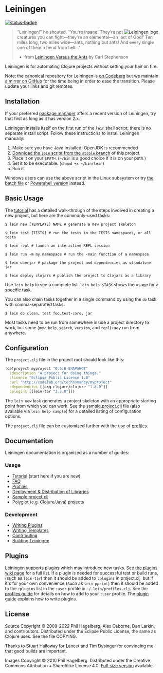 # Leiningen

[![status-badge](https://ci.codeberg.org/api/badges/leiningen/leiningen/status.svg)](https://ci.codeberg.org/leiningen/leiningen)

<img src="https://leiningen.org/img/leiningen.jpg"
 alt="Leiningen logo" title="The man himself" align="right" />

> "Leiningen!" he shouted. "You're insane! They're not creatures you can
> fight&mdash;they're an elemental&mdash;an 'act of God!' Ten miles long, two
> miles wide&mdash;ants, nothing but ants! And every single one of them a
> fiend from hell..."
> - from [Leiningen Versus the Ants](http://www.classicshorts.com/stories/lvta.html) by Carl Stephenson

Leiningen is for automating Clojure projects without setting your hair on fire.

Note: the canonical repository for Leiningen is [on
Codeberg](https://codeberg.org/leiningen/leiningen) but we maintain [a
mirror on GitHub](https://github.com/technomancy/leiningen) for the
time being in order to ease the transition. Please update your links
and git remotes.

## Installation

If your preferred
[package manager](https://codeberg.org/leiningen/leiningen/wiki/Packaging)
offers a recent version of Leiningen, try that first as long as it has version 2.x.

Leiningen installs itself on the first run of the `lein` shell script; there is no
separate install script.  Follow these instructions to install Leiningen manually:

1. Make sure you have Java installed; OpenJDK is recommended
2. [Download the `lein` script from the `stable` branch](https://raw.githubusercontent.com/technomancy/leiningen/stable/bin/lein)
 of this project.
3. Place it on your `$PATH`. (`~/bin` is a good choice if it is on your path.)
4. Set it to be executable. (`chmod +x ~/bin/lein`)
5. Run it.

Windows users can use the above script in the Linux subsystem or try
[the batch file](https://raw.githubusercontent.com/technomancy/leiningen/stable/bin/lein.bat) or
[Powershell version](https://raw.githubusercontent.com/technomancy/leiningen/stable/bin/lein.ps1)
instead.

## Basic Usage

The
[tutorial](https://codeberg.org/leiningen/leiningen/src/stable/doc/TUTORIAL.md)
has a detailed walk-through of the steps involved in creating a new
project, but here are the commonly-used tasks:

    $ lein new [TEMPLATE] NAME # generate a new project skeleton

    $ lein test [TESTS] # run the tests in the TESTS namespaces, or all tests

    $ lein repl # launch an interactive REPL session

    $ lein run -m my.namespace # run the -main function of a namespace

    $ lein uberjar # package the project and dependencies as standalone jar

    $ lein deploy clojars # publish the project to Clojars as a library

Use `lein help` to see a complete list. `lein help $TASK` shows the
usage for a specific task.

You can also chain tasks together in a single command by using the
`do` task with comma-separated tasks:

    $ lein do clean, test foo.test-core, jar

Most tasks need to be run from somewhere inside a project directory to
work, but some (`new`, `help`, `search`, `version`, and `repl`) may
run from anywhere.

## Configuration

The `project.clj` file in the project root should look like this:

```clj
(defproject myproject "0.5.0-SNAPSHOT"
  :description "A project for doing things."
  :license "Eclipse Public License 1.0"
  :url "http://codelab.org/technomancy/myproject"
  :dependencies [[org.clojure/clojure "1.8.0"]]
  :plugins [[lein-tar "3.2.0"]])
```

The `lein new` task generates a project skeleton with an appropriate
starting point from which you can work. See the
[sample.project.clj](https://codeberg.org/leiningen/leiningen/src/stable/sample.project.clj)
file (also available via `lein help sample`) for a detailed listing of
configuration options.

The `project.clj` file can be customized further with the use of
[profiles](https://codeberg.org/leiningen/leiningen/src/stable/doc/PROFILES.md).

## Documentation

Leiningen documentation is organized as a number of guides:

### Usage

 * [Tutorial](https://codeberg.org/leiningen/leiningen/src/stable/doc/TUTORIAL.md) (start here if you are new)
 * [FAQ](https://codeberg.org/leiningen/leiningen/src/stable/doc/FAQ.md)
 * [Profiles](https://codeberg.org/leiningen/leiningen/src/stable/doc/PROFILES.md)
 * [Deployment & Distribution of Libraries](https://codeberg.org/leiningen/leiningen/src/stable/doc/DEPLOY.md)
 * [Sample project.clj](https://codeberg.org/leiningen/leiningen/src/stable/sample.project.clj)
 * [Polyglot (e.g. Clojure/Java) projects](https://codeberg.org/leiningen/leiningen/src/stable/doc/MIXED_PROJECTS.md)

### Development

* [Writing Plugins](https://codeberg.org/leiningen/leiningen/src/stable/doc/PLUGINS.md)
* [Writing Templates](https://codeberg.org/leiningen/leiningen/src/stable/doc/TEMPLATES.md)
* [Contributing](https://codeberg.org/leiningen/leiningen/src/stable/CONTRIBUTING.md)
* [Building Leiningen](https://codeberg.org/leiningen/leiningen/src/stable/CONTRIBUTING.md#bootstrapping)

## Plugins

Leiningen supports plugins which may introduce new tasks. See
[the plugins wiki page](https://codeberg.org/leiningen/leiningen/wiki/Plugins)
for a full list. If a plugin is needed for successful test or build
runs, (such as `lein-tar`) then it should be added to `:plugins` in
project.clj, but if it's for your own convenience (such as
`lein-pprint`) then it should be added to the `:plugins` list in the
`:user` profile in `~/.lein/profiles.clj`. See the
[profiles guide](https://codeberg.org/leiningen/leiningen/src/stable/doc/PROFILES.md)
for details on how to add to your `:user` profile. The
[plugin guide](https://codeberg.org/leiningen/leiningen/src/stable/doc/PLUGINS.md)
explains how to write plugins.

## License

Source Copyright © 2009-2022 Phil Hagelberg, Alex Osborne, Dan Larkin, and
contributors.
Distributed under the Eclipse Public License, the same as Clojure
uses. See the file COPYING.

Thanks to Stuart Halloway for Lancet and Tim Dysinger for convincing
me that good builds are important.

Images Copyright © 2010 Phil Hagelberg. Distributed under the Creative
Commons Attribution + ShareAlike
License 4.0. [Full-size version](https://leiningen.org/img/leiningen-full.jpg)
available.
